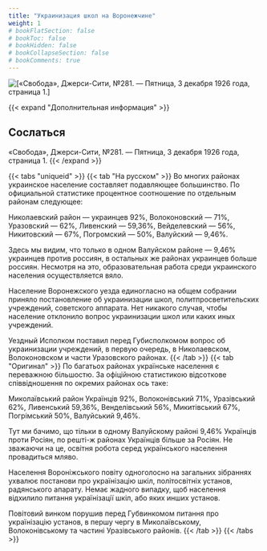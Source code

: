 ```yaml
---
title: "Украинизация школ на Воронежчине"
weight: 1
# bookFlatSection: false
# bookToc: false
# bookHidden: false
# bookCollapseSection: false
# bookComments: true
---
```


![[«Свобода», Джерси-Сити, №281. — Пятница, 3 декабря 1926 года, страница 1.]](/static/img/papers/svoboda281.jpg)

{{< expand "Дополнительная информация" >}}
## Сослаться
«Свобода», Джерси-Сити, №281. — Пятница, 3 декабря 1926 года, страница 1.
{{< /expand >}}

{{< tabs "uniqueid" >}}
{{< tab "На русском" >}} Во многих районах украинское население составляет подавляющее большинство. По официальной статистике процентное соотношение по отдельным районам следующее:

Николаевский район — украинцев 92%, Волоконовский — 71%, Уразовский — 62%, Ливенский — 59,36%, Вейделевский — 56%, Никитовский — 67%, Погромский — 50%, Валуйский — 9,46%.

Здесь мы видим, что только в одном Валуйском районе — 9,46% украинцев против россиян, в остальных же районах украинцев больше россиян. Несмотря на это, образовательная работа среди украинского населения осуществляется вяло.

Население Воронежского уезда единогласно на общем собрании приняло постановление об украинизации школ, политпросветительских учреждений, советского аппарата. Нет никакого случая, чтобы население отклонило вопрос украинизации школ или каких иных учреждений.

Уездный Исполком поставил перед Губисполкомом вопрос об украинизации учреждений, в первую очередь, в Николаевском, Волоконовском и части Уразовского районах.  {{< /tab >}}
{{< tab "Оригинал" >}} По багатьох районах українське населення є переважною більшостю. За офіційною статистикою відсоткове співвідношення по окремих районах ось таке:

Миколаївський район Українців 92%, Волоконівський 71%, Уразівський 62%, Ливенський 59,36%, Венделівський 56%, Микитівський 67%, Погрімський 50%, Валуйський 9,46%.

Тут ми бачимо, що тільки в одному Валуйскому районі 9,46% Українців проти Росіян, по решті-ж районах Українців більше за Росіян. Не зважаючи на це, освітня робота серед українського населення провадиться мляво.

Населення Вороніжського повіту одноголосно на загальних зібраннях ухвалює постанови про українізацію шкіл, політосвітніх установ, радянського апарату. Немає жадного випадку, щоб населення відхилило питання українізації шкіл, або яких инших установ.

Повітовий винком порушив перед Губвинкомом питання про українізацію установ, в першу чергу в Миколаївському, Волоконівському та частині Уразівського районів. {{< /tab >}}
{{< /tabs >}}
